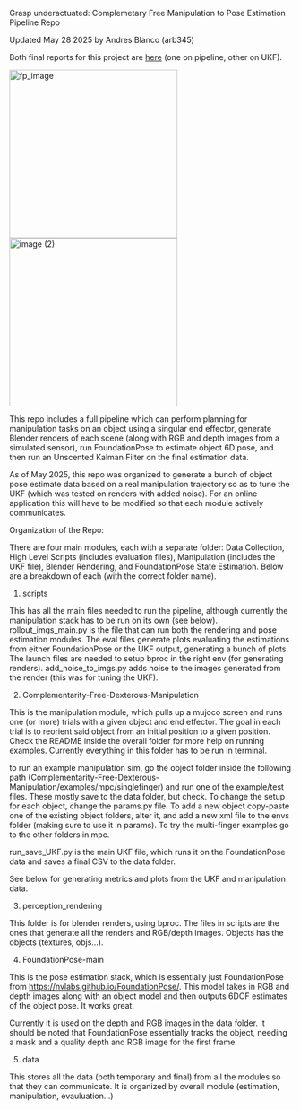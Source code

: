 Grasp underactuated: Complemetary Free Manipulation to Pose Estimation Pipeline Repo

Updated May 28 2025 by Andres Blanco (arb345)

Both final reports for this project are [here](https://www.andres-blanco.com/work-1/model-based-manipulation-and-estimation-final-projects) (one on pipeline, other on UKF).

<p float="left">
  <img src="https://github.com/user-attachments/assets/2a150068-43e5-4a77-b2d6-a7978860a681" width="300" alt="fp_image" />
  <img src="https://github.com/user-attachments/assets/a9a0b723-bf3b-4e1c-b95e-7e1854bbfe24" width="300" alt="image (2)" />
</p>


This repo includes a full pipeline which can perform planning for manipulation tasks on an object using a singular end effector, generate Blender renders of each scene (along with RGB and depth images from a simulated sensor), run FoundationPose to estimate object 6D pose, and then run an Unscented Kalman Filter on the final estimation data.

As of May 2025, this repo was organized to generate a bunch of object pose estimate data based on a real manipulation trajectory so as to tune the UKF (which was tested on renders with added noise). For an online application this will have to be modified so that each module actively communicates.

Organization of the Repo:

There are four main modules, each with a separate folder: Data Collection, High Level Scripts (includes evaluation files), Manipulation (includes the UKF file), Blender Rendering, and FoundationPose State Estimation. Below are a breakdown of each (with the correct folder name).


1. scripts

This has all the main files needed to run the pipeline, although currently the manipulation stack has to be run on its own (see below). rollout_imgs_main.py is the file that can run both the rendering and pose estimation modules. The eval files generate plots evaluating the estimations from either FoundationPose or the UKF output, generating a bunch of plots. The launch files are needed to setup bproc in the right env (for generating renders). add_noise_to_imgs.py adds noise to the images generated from the render (this was for tuning the UKF).


2. Complementarity-Free-Dexterous-Manipulation

This is the manipulation module, which pulls up a mujoco screen and runs one (or more) trials with a given object and end effector. The goal in each trial is to reorient said object from an initial position to a given position. Check the README inside the overall folder for more help on running examples. Currently everything in this folder has to be run in terminal.

to run an example manipulation sim, go the object folder inside the following path (Complementarity-Free-Dexterous-Manipulation/examples/mpc/singlefinger) and run one of the example/test files. These mostly save to the data folder, but check. To change the setup for each object, change the params.py file. To add a new object copy-paste one of the existing object folders, alter it, and add a new xml file to the envs folder (making sure to use it in params). To try the multi-finger examples go to the other folders in mpc. 

run_save_UKF.py is the main UKF file, which runs it on the FoundationPose data and saves a final CSV to the data folder. 

See below for generating metrics and plots from the UKF and manipulation data.


3. perception_rendering

This folder is for blender renders, using bproc. The files in scripts are the ones that generate all the renders and RGB/depth images. Objects has the objects (textures, objs...).


4. FoundationPose-main

This is the pose estimation stack, which is essentially just FoundationPose from https://nvlabs.github.io/FoundationPose/. This model takes in RGB and depth images along with an object model and then outputs 6DOF estimates of the object pose. It works great.

Currently it is used on the depth and RGB images in the data folder. It should be noted that FoundationPose essentially tracks the object, needing a mask and a quality depth and RGB image for the first frame.


5. data

This stores all the data (both temporary and final) from all the modules so that they can communicate. It is organized by overall module (estimation, manipulation, evauluation...)

